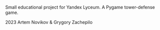 Small educational project for Yandex Lyceum. A Pygame tower-defense game. 

2023
Artem Novikov & Grygory Zachepilo

